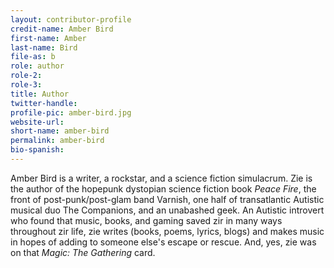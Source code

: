 ```yaml
---
layout: contributor-profile
credit-name: Amber Bird
first-name: Amber
last-name: Bird
file-as: b
role: author
role-2:
role-3:
title: Author
twitter-handle:
profile-pic: amber-bird.jpg
website-url:
short-name: amber-bird
permalink: amber-bird
bio-spanish:
---
```

Amber Bird is a writer, a rockstar, and a science fiction simulacrum. Zie is the author of the hopepunk dystopian science fiction book _Peace Fire_, the front of post-punk/post-glam band Varnish, one half of transatlantic Autistic musical duo The Companions, and an unabashed geek. An Autistic introvert who found that music, books, and gaming saved zir in many ways throughout zir life, zie writes (books, poems, lyrics, blogs) and makes music in hopes of adding to someone else's escape or rescue. And, yes, zie was on that _Magic: The Gathering_ card.
